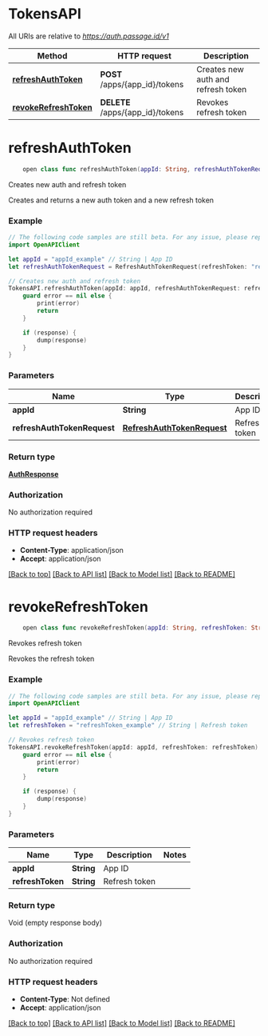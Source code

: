 # TokensAPI

All URIs are relative to *https://auth.passage.id/v1*

Method | HTTP request | Description
------------- | ------------- | -------------
[**refreshAuthToken**](TokensAPI.md#refreshauthtoken) | **POST** /apps/{app_id}/tokens | Creates new auth and refresh token
[**revokeRefreshToken**](TokensAPI.md#revokerefreshtoken) | **DELETE** /apps/{app_id}/tokens | Revokes refresh token


# **refreshAuthToken**
```swift
    open class func refreshAuthToken(appId: String, refreshAuthTokenRequest: RefreshAuthTokenRequest, completion: @escaping (_ data: AuthResponse?, _ error: Error?) -> Void)
```

Creates new auth and refresh token

Creates and returns a new auth token and a new refresh token

### Example
```swift
// The following code samples are still beta. For any issue, please report via http://github.com/OpenAPITools/openapi-generator/issues/new
import OpenAPIClient

let appId = "appId_example" // String | App ID
let refreshAuthTokenRequest = RefreshAuthTokenRequest(refreshToken: "refreshToken_example") // RefreshAuthTokenRequest | Refresh token

// Creates new auth and refresh token
TokensAPI.refreshAuthToken(appId: appId, refreshAuthTokenRequest: refreshAuthTokenRequest) { (response, error) in
    guard error == nil else {
        print(error)
        return
    }

    if (response) {
        dump(response)
    }
}
```

### Parameters

Name | Type | Description  | Notes
------------- | ------------- | ------------- | -------------
 **appId** | **String** | App ID | 
 **refreshAuthTokenRequest** | [**RefreshAuthTokenRequest**](RefreshAuthTokenRequest.md) | Refresh token | 

### Return type

[**AuthResponse**](AuthResponse.md)

### Authorization

No authorization required

### HTTP request headers

 - **Content-Type**: application/json
 - **Accept**: application/json

[[Back to top]](#) [[Back to API list]](../README.md#documentation-for-api-endpoints) [[Back to Model list]](../README.md#documentation-for-models) [[Back to README]](../README.md)

# **revokeRefreshToken**
```swift
    open class func revokeRefreshToken(appId: String, refreshToken: String, completion: @escaping (_ data: Void?, _ error: Error?) -> Void)
```

Revokes refresh token

Revokes the refresh token

### Example
```swift
// The following code samples are still beta. For any issue, please report via http://github.com/OpenAPITools/openapi-generator/issues/new
import OpenAPIClient

let appId = "appId_example" // String | App ID
let refreshToken = "refreshToken_example" // String | Refresh token

// Revokes refresh token
TokensAPI.revokeRefreshToken(appId: appId, refreshToken: refreshToken) { (response, error) in
    guard error == nil else {
        print(error)
        return
    }

    if (response) {
        dump(response)
    }
}
```

### Parameters

Name | Type | Description  | Notes
------------- | ------------- | ------------- | -------------
 **appId** | **String** | App ID | 
 **refreshToken** | **String** | Refresh token | 

### Return type

Void (empty response body)

### Authorization

No authorization required

### HTTP request headers

 - **Content-Type**: Not defined
 - **Accept**: application/json

[[Back to top]](#) [[Back to API list]](../README.md#documentation-for-api-endpoints) [[Back to Model list]](../README.md#documentation-for-models) [[Back to README]](../README.md)


